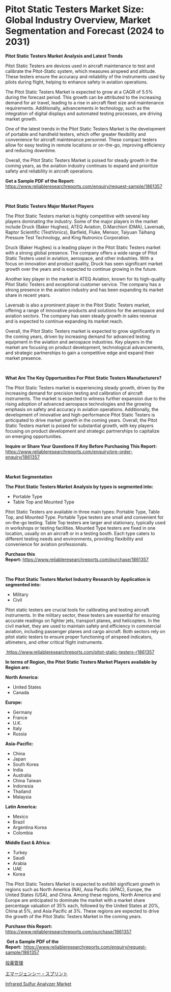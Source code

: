 <p><h1>Pitot Static Testers Market Size: Global Industry Overview, Market Segmentation and Forecast (2024 to 2031)</h1></p><p><strong>Pitot Static Testers Market Analysis and Latest Trends</strong></p>
<p><p>Pitot Static Testers are devices used in aircraft maintenance to test and calibrate the Pitot-Static system, which measures airspeed and altitude. These testers ensure the accuracy and reliability of the instruments used by pilots during flight, helping to enhance safety in aviation operations.</p><p>The Pitot Static Testers Market is expected to grow at a CAGR of 5.5% during the forecast period. This growth can be attributed to the increasing demand for air travel, leading to a rise in aircraft fleet size and maintenance requirements. Additionally, advancements in technology, such as the integration of digital displays and automated testing processes, are driving market growth.</p><p>One of the latest trends in the Pitot Static Testers Market is the development of portable and handheld testers, which offer greater flexibility and convenience for aircraft maintenance personnel. These compact testers allow for easy testing in remote locations or on-the-go, improving efficiency and reducing downtime.</p><p>Overall, the Pitot Static Testers Market is poised for steady growth in the coming years, as the aviation industry continues to expand and prioritize safety and reliability in aircraft operations.</p></p>
<p><strong>Get a Sample PDF of the Report:&nbsp;</strong> <a href="https://www.reliableresearchreports.com/enquiry/request-sample/1861357">https://www.reliableresearchreports.com/enquiry/request-sample/1861357</a></p>
<p>&nbsp;</p>
<p><strong>Pitot Static Testers Major Market Players</strong></p>
<p><p>The Pitot Static Testers market is highly competitive with several key players dominating the industry. Some of the major players in the market include Druck (Baker Hughes), ATEQ Aviation, D.Marchiori (DMA), Laversab, Raptor Scientific (TestVonics), Barfield, Fluke, Mensor, Taiyuan Taihang Pressure Test Technology, and King Nutronics Corporation.</p><p>Druck (Baker Hughes) is a leading player in the Pitot Static Testers market with a strong global presence. The company offers a wide range of Pitot Static Testers used in aviation, aerospace, and other industries. With a focus on innovation and product quality, Druck has seen significant market growth over the years and is expected to continue growing in the future.</p><p>Another key player in the market is ATEQ Aviation, known for its high-quality Pitot Static Testers and exceptional customer service. The company has a strong presence in the aviation industry and has been expanding its market share in recent years.</p><p>Laversab is also a prominent player in the Pitot Static Testers market, offering a range of innovative products and solutions for the aerospace and aviation sectors. The company has seen steady growth in sales revenue and is expected to continue expanding its market reach.</p><p>Overall, the Pitot Static Testers market is expected to grow significantly in the coming years, driven by increasing demand for advanced testing equipment in the aviation and aerospace industries. Key players in the market are focusing on product development, technological advancements, and strategic partnerships to gain a competitive edge and expand their market presence.</p></p>
<p>&nbsp;</p>
<p><strong>What Are The Key Opportunities For Pitot Static Testers Manufacturers?</strong></p>
<p><p>The Pitot Static Testers market is experiencing steady growth, driven by the increasing demand for precision testing and calibration of aircraft instruments. The market is expected to witness further expansion due to the rising adoption of advanced aerospace technologies and the growing emphasis on safety and accuracy in aviation operations. Additionally, the development of innovative and high-performance Pitot Static Testers is anticipated to drive market growth in the coming years. Overall, the Pitot Static Testers market is poised for substantial growth, with key players focusing on product development and strategic partnerships to capitalize on emerging opportunities.</p></p>
<p><strong>Inquire or Share Your Questions If Any Before Purchasing This Report:</strong> <a href="https://www.reliableresearchreports.com/enquiry/pre-order-enquiry/1861357">https://www.reliableresearchreports.com/enquiry/pre-order-enquiry/1861357</a></p>
<p>&nbsp;</p>
<p><strong>Market Segmentation</strong></p>
<p><strong>The Pitot Static Testers Market Analysis by types is segmented into:</strong></p>
<p><ul><li>Portable Type</li><li>Table Top and Mounted Type</li></ul></p>
<p><p>Pitot Static Testers are available in three main types: Portable Type, Table Top, and Mounted Type. Portable Type testers are small and convenient for on-the-go testing. Table Top testers are larger and stationary, typically used in workshops or testing facilities. Mounted Type testers are fixed in one location, usually on an aircraft or in a testing booth. Each type caters to different testing needs and environments, providing flexibility and convenience for aviation professionals.</p></p>
<p><strong>Purchase this Report:&nbsp;</strong><a href="https://www.reliableresearchreports.com/purchase/1861357">https://www.reliableresearchreports.com/purchase/1861357</a></p>
<p>&nbsp;</p>
<p><strong>The Pitot Static Testers Market Industry Research by Application is segmented into:</strong></p>
<p><ul><li>Military</li><li>Civil</li></ul></p>
<p><p>Pitot static testers are crucial tools for calibrating and testing aircraft instruments. In the military sector, these testers are essential for ensuring accurate readings on fighter jets, transport planes, and helicopters. In the civil market, they are used to maintain safety and efficiency in commercial aviation, including passenger planes and cargo aircraft. Both sectors rely on pitot static testers to ensure proper functioning of airspeed indicators, altimeters, and other critical flight instruments.</p></p>
<p><a href="https://www.reliableresearchreports.com/pitot-static-testers-r1861357">&nbsp;https://www.reliableresearchreports.com/pitot-static-testers-r1861357</a></p>
<p><strong>In terms of Region, the Pitot Static Testers Market Players available by Region are:</strong></p>
<p>
    <p> <strong> North America: </strong>
        <ul>
            <li>United States</li>
            <li>Canada</li>
        </ul>
        </p> 
    <p> <strong> Europe: </strong>
        <ul>
            <li>Germany</li>
            <li>France</li>
            <li>U.K.</li>
            <li>Italy</li>
            <li>Russia</li>
        </ul>
        </p> 
    <p> <strong> Asia-Pacific: </strong>
        <ul>
            <li>China</li>
            <li>Japan</li>
            <li>South Korea</li>
            <li>India</li>
            <li>Australia</li>
            <li>China Taiwan</li>
            <li>Indonesia</li>
            <li>Thailand</li>
            <li>Malaysia</li>
        </ul>
        </p> 
    <p> <strong> Latin America: </strong>
        <ul>
            <li>Mexico</li>
            <li>Brazil</li>
            <li>Argentina Korea</li>
            <li>Colombia</li>
        </ul>
        </p> 
    <p> <strong> Middle East & Africa: </strong>
        <ul>
            <li>Turkey</li>
            <li>Saudi</li>
            <li>Arabia</li>
            <li>UAE</li>
            <li>Korea</li>
        </ul>
    </p>
    </p>
<p><p>The Pitot Static Testers Market is expected to exhibit significant growth in regions such as North America (NA), Asia Pacific (APAC), Europe, the United States (USA), and China. Among these regions, North America and Europe are anticipated to dominate the market with a market share percentage valuation of 35% each, followed by the United States at 20%, China at 5%, and Asia Pacific at 3%. These regions are expected to drive the growth of the Pitot Static Testers Market in the coming years.</p></p>
<p><strong>Purchase this Report: </strong><a href="https://www.reliableresearchreports.com/purchase/1861357">https://www.reliableresearchreports.com/purchase/1861357</a></p>
<p>&nbsp;<strong>Get a Sample PDF of the Report:&nbsp;&nbsp;</strong><a href="https://www.reliableresearchreports.com/enquiry/request-sample/1861357">https://www.reliableresearchreports.com/enquiry/request-sample/1861357</a></p>
<p><strong></strong></p>
<p><p><a href="https://medium.com/@sebastianhodges1/%E5%8C%BB%E8%96%AC%E5%93%81%E7%AE%A1%E7%90%86%E5%B8%82%E5%A0%B4%E8%A6%8F%E6%A8%A1%E3%81%AF-%E3%82%B0%E3%83%AD%E3%83%BC%E3%83%90%E3%83%AB%E7%94%A3%E6%A5%AD%E3%81%AB%E3%81%8A%E3%81%91%E3%82%8B%E6%9C%80%E9%81%A9%E3%81%AA%E3%83%9E%E3%83%BC%E3%82%B1%E3%83%86%E3%82%A3%E3%83%B3%E3%82%B0%E3%83%81%E3%83%A3%E3%83%8D%E3%83%AB%E3%82%92%E7%A4%BA%E3%81%97%E3%81%A6%E3%81%84%E3%81%BE%E3%81%99-2c34c287e699">投薬管理</a></p><p><a href="https://medium.com/@johneahan44556754/%E7%B7%8A%E6%80%A5%E3%82%B9%E3%83%97%E3%83%AA%E3%83%B3%E3%83%88%E5%B8%82%E5%A0%B4%E3%81%AE%E3%82%B7%E3%82%A7%E3%82%A2%E3%81%AE%E9%80%B2%E5%8C%96%E3%81%A8%E5%B8%82%E5%A0%B4%E6%88%90%E9%95%B7%E3%83%88%E3%83%AC%E3%83%B3%E3%83%892024%E5%B9%B4-2031%E5%B9%B4-a947d270b5e4">エマージェンシー・スプリント</a></p><p><a href="https://view.publitas.com/reportprime-1/infrared-sulfur-analyzer-market-analysis-and-sze-forecasted-for-period-from-2024-to-2031/">Infrared Sulfur Analyzer Market</a></p></p>